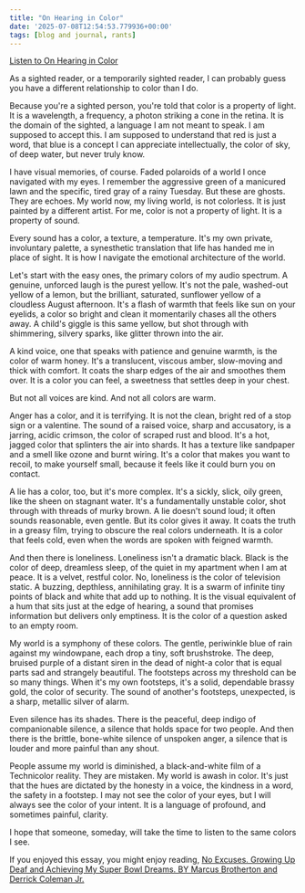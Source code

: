 ```yaml
---
title: "On Hearing in Color"
date: '2025-07-08T12:54:53.779936+00:00'
tags: [blog and journal, rants]
---
```


[Listen to On Hearing in Color](https://weirdwritings.pinecast.co/episode/301b46f4/on-hearing-in-color)

As a sighted reader, or a temporarily sighted reader, I can probably guess you have a different relationship to color than I do.

Because you're a sighted person, you're told that color is a property of light. It is a wavelength, a frequency, a photon striking a cone in the retina. It is the domain of the sighted, a language I am not meant to speak. I am supposed to accept this. I am supposed to understand that red is just a word, that blue is a concept I can appreciate intellectually, the color of sky, of deep water, but never truly know.

I have visual memories, of course. Faded polaroids of a world I once navigated with my eyes. I remember the aggressive green of a manicured lawn and the specific, tired gray of a rainy Tuesday. But these are ghosts. They are echoes. My world now, my living world, is not colorless. It is just painted by a different artist. For me, color is not a property of light. It is a property of sound.

Every sound has a color, a texture, a temperature. It's my own private, involuntary palette, a synesthetic translation that life has handed me in place of sight. It is how I navigate the emotional architecture of the world.

Let's start with the easy ones, the primary colors of my audio spectrum. A genuine, unforced laugh is the purest yellow. It's not the pale, washed-out yellow of a lemon, but the brilliant, saturated, sunflower yellow of a cloudless August afternoon. It's a flash of warmth that feels like sun on your eyelids, a color so bright and clean it momentarily chases all the others away. A child's giggle is this same yellow, but shot through with shimmering, silvery sparks, like glitter thrown into the air.

A kind voice, one that speaks with patience and genuine warmth, is the color of warm honey. It's a translucent, viscous amber, slow-moving and thick with comfort. It coats the sharp edges of the air and smoothes them over. It is a color you can feel, a sweetness that settles deep in your chest.

But not all voices are kind. And not all colors are warm.

Anger has a color, and it is terrifying. It is not the clean, bright red of a stop sign or a valentine. The sound of a raised voice, sharp and accusatory, is a jarring, acidic crimson, the color of scraped rust and blood. It's a hot, jagged color that splinters the air into shards. It has a texture like sandpaper and a smell like ozone and burnt wiring. It's a color that makes you want to recoil, to make yourself small, because it feels like it could burn you on contact.

A lie has a color, too, but it's more complex. It's a sickly, slick, oily green, like the sheen on stagnant water. It's a fundamentally unstable color, shot through with threads of murky brown. A lie doesn't sound loud; it often sounds reasonable, even gentle. But its color gives it away. It coats the truth in a greasy film, trying to obscure the real colors underneath. It is a color that feels cold, even when the words are spoken with feigned warmth.

And then there is loneliness. Loneliness isn't a dramatic black. Black is the color of deep, dreamless sleep, of the quiet in my apartment when I am at peace. It is a velvet, restful color. No, loneliness is the color of television static. A buzzing, depthless, annihilating gray. It is a swarm of infinite tiny points of black and white that add up to nothing. It is the visual equivalent of a hum that sits just at the edge of hearing, a sound that promises information but delivers only emptiness. It is the color of a question asked to an empty room.

My world is a symphony of these colors. The gentle, periwinkle blue of rain against my windowpane, each drop a tiny, soft brushstroke. The deep, bruised purple of a distant siren in the dead of night-a color that is equal parts sad and strangely beautiful. The footsteps across my threshold can be so many things. When it's my own footsteps, it's a solid, dependable brassy gold, the color of security. The sound of another's footsteps, unexpected, is a sharp, metallic silver of alarm.

Even silence has its shades. There is the peaceful, deep indigo of companionable silence, a silence that holds space for two people. And then there is the brittle, bone-white silence of unspoken anger, a silence that is louder and more painful than any shout.

People assume my world is diminished, a black-and-white film of a Technicolor reality. They are mistaken. My world is awash in color. It's just that the hues are dictated by the honesty in a voice, the kindness in a word, the safety in a footstep. I may not see the color of your eyes, but I will always see the color of your intent. It is a language of profound, and sometimes painful, clarity.

I hope that someone, someday, will take the time to listen to the same colors I see.

If you enjoyed this essay, you might enjoy reading, [No Excuses. Growing Up Deaf and Achieving My Super Bowl Dreams. BY Marcus Brotherton and Derrick Coleman Jr.](https://bookshop.org/a/77/9781476796581)